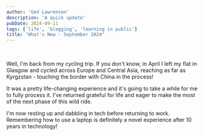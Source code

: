 ```yaml
---
author: 'Ged Lawrenson'
description: 'A quick update'
pubDate: 2024-09-11
tags: ['life', 'blogging', 'learning in public']
title: "What's New - September 2024"
---
```


<br>

Well, I'm back from my cycling trip. If you don't know, in April I left my flat in Glasgow and cycled across Europe and Central Asia, reaching as far as Kyrgzstan - touching the border with China in the process!

It was a pretty life-changing experience and it's going to take a while for me to fully process it. I've returned grateful for life and eager to make the most of the next phase of this wild ride.

I'm now resting up and dabbling in tech before returning to work. Remembering how to use a laptop is definitely a novel experience after 10 years in technology!
